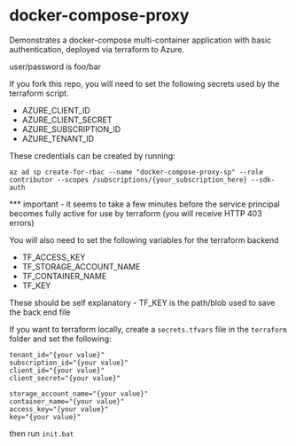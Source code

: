 # docker-compose-proxy

Demonstrates a docker-compose multi-container application with basic authentication, deployed via terraform to Azure.

user/password is foo/bar

If you fork this repo, you will need to set the following secrets used by the terraform script.

- AZURE_CLIENT_ID
- AZURE_CLIENT_SECRET
- AZURE_SUBSCRIPTION_ID
- AZURE_TENANT_ID

These credentials can be created by running:

`az ad sp create-for-rbac --name "docker-compose-proxy-sp" --role contributor --scopes /subscriptions/{your_subscription_here} --sdk-auth`

*** important - it seems to take a few minutes before the service principal becomes fully active for use by terraform (you will receive HTTP 403 errors)

You will also need to set the following variables for the terraform backend

- TF_ACCESS_KEY
- TF_STORAGE_ACCOUNT_NAME
- TF_CONTAINER_NAME
- TF_KEY

These should be self explanatory - TF_KEY is the path/blob used to save the back end file

If you want to terraform locally, create a `secrets.tfvars` file in the `terraform` folder and set the following:
```
tenant_id="{your value}"
subscription_id="{your value}"
client_id="{your value}"
client_secret="{your value}"

storage_account_name="{your value}"
container_name="{your value}"
access_key="{your value}"
key="{your value}"
```
then run `init.bat`
